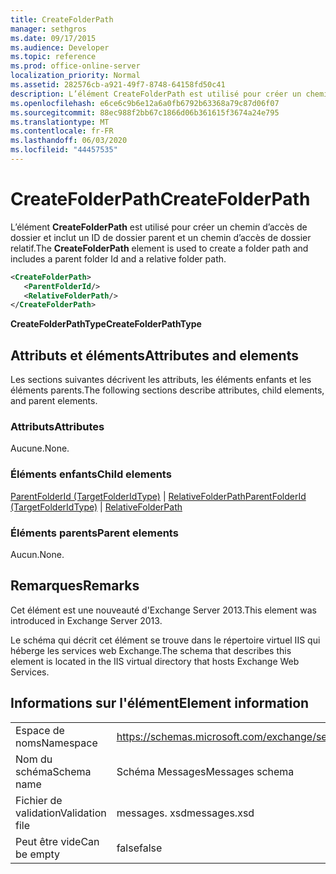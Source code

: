 ```yaml
---
title: CreateFolderPath
manager: sethgros
ms.date: 09/17/2015
ms.audience: Developer
ms.topic: reference
ms.prod: office-online-server
localization_priority: Normal
ms.assetid: 282576cb-a921-49f7-8748-64158fd50c41
description: L’élément CreateFolderPath est utilisé pour créer un chemin d’accès de dossier et inclut un ID de dossier parent et un chemin d’accès de dossier relatif.
ms.openlocfilehash: e6ce6c9b6e12a6a0fb6792b63368a79c87d06f07
ms.sourcegitcommit: 88ec988f2bb67c1866d06b361615f3674a24e795
ms.translationtype: MT
ms.contentlocale: fr-FR
ms.lasthandoff: 06/03/2020
ms.locfileid: "44457535"
---
```

# <a name="createfolderpath"></a><span data-ttu-id="f132b-103">CreateFolderPath</span><span class="sxs-lookup"><span data-stu-id="f132b-103">CreateFolderPath</span></span>

<span data-ttu-id="f132b-104">L’élément **CreateFolderPath** est utilisé pour créer un chemin d’accès de dossier et inclut un ID de dossier parent et un chemin d’accès de dossier relatif.</span><span class="sxs-lookup"><span data-stu-id="f132b-104">The **CreateFolderPath** element is used to create a folder path and includes a parent folder Id and a relative folder path.</span></span> 
  
```XML
<CreateFolderPath>
   <ParentFolderId/>
   <RelativeFolderPath/>
</CreateFolderPath>
```

 <span data-ttu-id="f132b-105">**CreateFolderPathType**</span><span class="sxs-lookup"><span data-stu-id="f132b-105">**CreateFolderPathType**</span></span>
## <a name="attributes-and-elements"></a><span data-ttu-id="f132b-106">Attributs et éléments</span><span class="sxs-lookup"><span data-stu-id="f132b-106">Attributes and elements</span></span>

<span data-ttu-id="f132b-107">Les sections suivantes décrivent les attributs, les éléments enfants et les éléments parents.</span><span class="sxs-lookup"><span data-stu-id="f132b-107">The following sections describe attributes, child elements, and parent elements.</span></span>
  
### <a name="attributes"></a><span data-ttu-id="f132b-108">Attributs</span><span class="sxs-lookup"><span data-stu-id="f132b-108">Attributes</span></span>

<span data-ttu-id="f132b-109">Aucune.</span><span class="sxs-lookup"><span data-stu-id="f132b-109">None.</span></span>
  
### <a name="child-elements"></a><span data-ttu-id="f132b-110">Éléments enfants</span><span class="sxs-lookup"><span data-stu-id="f132b-110">Child elements</span></span>

<span data-ttu-id="f132b-111">[ParentFolderId (TargetFolderIdType)](parentfolderid-targetfolderidtype.md)  |  [RelativeFolderPath](relativefolderpath.md)</span><span class="sxs-lookup"><span data-stu-id="f132b-111">[ParentFolderId (TargetFolderIdType)](parentfolderid-targetfolderidtype.md) | [RelativeFolderPath](relativefolderpath.md)</span></span>
  
### <a name="parent-elements"></a><span data-ttu-id="f132b-112">Éléments parents</span><span class="sxs-lookup"><span data-stu-id="f132b-112">Parent elements</span></span>

<span data-ttu-id="f132b-113">Aucun.</span><span class="sxs-lookup"><span data-stu-id="f132b-113">None.</span></span>
  
## <a name="remarks"></a><span data-ttu-id="f132b-114">Remarques</span><span class="sxs-lookup"><span data-stu-id="f132b-114">Remarks</span></span>

<span data-ttu-id="f132b-115">Cet élément est une nouveauté d'Exchange Server 2013.</span><span class="sxs-lookup"><span data-stu-id="f132b-115">This element was introduced in Exchange Server 2013.</span></span>
  
<span data-ttu-id="f132b-116">Le schéma qui décrit cet élément se trouve dans le répertoire virtuel IIS qui héberge les services web Exchange.</span><span class="sxs-lookup"><span data-stu-id="f132b-116">The schema that describes this element is located in the IIS virtual directory that hosts Exchange Web Services.</span></span>
  
## <a name="element-information"></a><span data-ttu-id="f132b-117">Informations sur l'élément</span><span class="sxs-lookup"><span data-stu-id="f132b-117">Element information</span></span>

|||
|:-----|:-----|
|<span data-ttu-id="f132b-118">Espace de noms</span><span class="sxs-lookup"><span data-stu-id="f132b-118">Namespace</span></span>  <br/> |https://schemas.microsoft.com/exchange/services/2006/messages  <br/> |
|<span data-ttu-id="f132b-119">Nom du schéma</span><span class="sxs-lookup"><span data-stu-id="f132b-119">Schema name</span></span>  <br/> |<span data-ttu-id="f132b-120">Schéma Messages</span><span class="sxs-lookup"><span data-stu-id="f132b-120">Messages schema</span></span>  <br/> |
|<span data-ttu-id="f132b-121">Fichier de validation</span><span class="sxs-lookup"><span data-stu-id="f132b-121">Validation file</span></span>  <br/> |<span data-ttu-id="f132b-122">messages. xsd</span><span class="sxs-lookup"><span data-stu-id="f132b-122">messages.xsd</span></span>  <br/> |
|<span data-ttu-id="f132b-123">Peut être vide</span><span class="sxs-lookup"><span data-stu-id="f132b-123">Can be empty</span></span>  <br/> |<span data-ttu-id="f132b-124">false</span><span class="sxs-lookup"><span data-stu-id="f132b-124">false</span></span>  <br/> |
   

